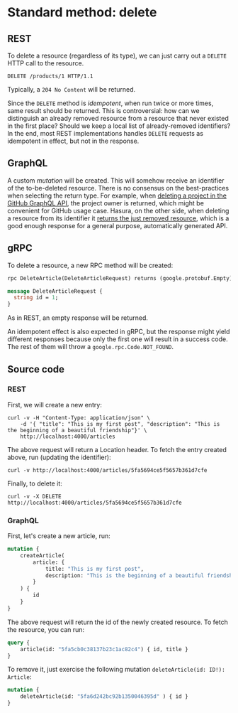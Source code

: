#  Standard method: delete

## REST
To delete a resource (regardless of its type), we can just carry out a `DELETE` HTTP call to the resource.

```
DELETE /products/1 HTTP/1.1
```

Typically, a `204 No Content` will be returned.

Since the `DELETE` method is _idempotent_, when run twice or more times, same result should be returned. This is controversial: how can we distinguish an already removed resource from a resource that never existed in the first place? Should we keep a local list of already-removed identifiers? In the end, most REST implementations handles `DELETE` requests as idempotent in effect, but not in the response.

## GraphQL
A custom _mutation_ will be created. This will somehow receive an identifier of the to-be-deleted resource. There is no consensus on the best-practices when selecting the return type. For example, when [deleting a project in the GitHub GraphQL API](https://docs.github.com/en/free-pro-team@latest/graphql/reference/mutations#deleteproject), the project owner is returned, which might be convenient for GitHub usage case. Hasura, on the other side, when deleting a resource from its identifier it [returns the just removed resource](https://hasura.io/docs/1.0/graphql/core/mutations/delete.html), which is a good enough response for a general purpose, automatically generated API.

## gRPC
To delete a resource, a new RPC method will be created:

```proto
rpc DeleteArticle(DeleteArticleRequest) returns (google.protobuf.Empty);

message DeleteArticleRequest {
  string id = 1;
}
```

As in REST, an empty response will be returned.

An idempotent effect is also expected in gRPC, but the response might yield different responses because only the first one will result in a success code. The rest of them will throw a `google.rpc.Code.NOT_FOUND`.

## Source code

### REST
First, we will create a new entry:

```
curl -v -H "Content-Type: application/json" \
    -d '{ "title": "This is my first post", "description": "This is the beginning of a beautiful friendship"}' \
    http://localhost:4000/articles

```

The above request will return a Location header. To fetch the entry created above, run (updating the identifier):

```
curl -v http://localhost:4000/articles/5fa5694ce5f5657b361d7cfe
```

Finally, to delete it:

```
curl -v -X DELETE http://localhost:4000/articles/5fa5694ce5f5657b361d7cfe
```

### GraphQL
First, let's create a new article, run:

```graphql
mutation {
    createArticle(
        article: {
            title: "This is my first post",
            description: "This is the beginning of a beautiful friendship"
        }
    ) {
        id
    }
}
```

The above request will return the id of the newly created resource. To fetch the resource, you can run:

```graphql
query {
    article(id: "5fa5cb0c38137b23c1ac82c4") { id, title }
}
```

To remove it, just exercise the following mutation `deleteArticle(id: ID!): Article`:

```graphql
mutation {
    deleteArticle(id: "5fa6d242bc92b1350046395d" ) { id }
}
```
